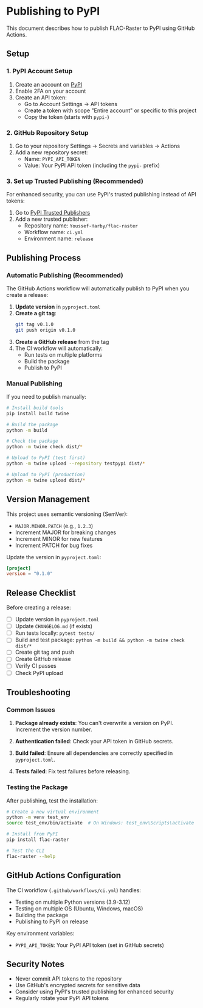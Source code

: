 # Publishing to PyPI

This document describes how to publish FLAC-Raster to PyPI using GitHub Actions.

## Setup

### 1. PyPI Account Setup
1. Create an account on [PyPI](https://pypi.org/)
2. Enable 2FA on your account
3. Create an API token:
   - Go to Account Settings → API tokens
   - Create a token with scope "Entire account" or specific to this project
   - Copy the token (starts with `pypi-`)

### 2. GitHub Repository Setup
1. Go to your repository Settings → Secrets and variables → Actions
2. Add a new repository secret:
   - Name: `PYPI_API_TOKEN`
   - Value: Your PyPI API token (including the `pypi-` prefix)

### 3. Set up Trusted Publishing (Recommended)
For enhanced security, you can use PyPI's trusted publishing instead of API tokens:

1. Go to [PyPI Trusted Publishers](https://pypi.org/manage/account/publishing/)
2. Add a new trusted publisher:
   - Repository name: `Youssef-Harby/flac-raster`
   - Workflow name: `ci.yml`
   - Environment name: `release`

## Publishing Process

### Automatic Publishing (Recommended)
The GitHub Actions workflow will automatically publish to PyPI when you create a release:

1. **Update version** in `pyproject.toml`
2. **Create a git tag**:
   ```bash
   git tag v0.1.0
   git push origin v0.1.0
   ```
3. **Create a GitHub release** from the tag
4. The CI workflow will automatically:
   - Run tests on multiple platforms
   - Build the package
   - Publish to PyPI

### Manual Publishing
If you need to publish manually:

```bash
# Install build tools
pip install build twine

# Build the package
python -m build

# Check the package
python -m twine check dist/*

# Upload to PyPI (test first)
python -m twine upload --repository testpypi dist/*

# Upload to PyPI (production)
python -m twine upload dist/*
```

## Version Management

This project uses semantic versioning (SemVer):
- `MAJOR.MINOR.PATCH` (e.g., `1.2.3`)
- Increment MAJOR for breaking changes
- Increment MINOR for new features
- Increment PATCH for bug fixes

Update the version in `pyproject.toml`:
```toml
[project]
version = "0.1.0"
```

## Release Checklist

Before creating a release:

- [ ] Update version in `pyproject.toml`
- [ ] Update `CHANGELOG.md` (if exists)
- [ ] Run tests locally: `pytest tests/`
- [ ] Build and test package: `python -m build && python -m twine check dist/*`
- [ ] Create git tag and push
- [ ] Create GitHub release
- [ ] Verify CI passes
- [ ] Check PyPI upload

## Troubleshooting

### Common Issues

1. **Package already exists**: You can't overwrite a version on PyPI. Increment the version number.

2. **Authentication failed**: Check your API token in GitHub secrets.

3. **Build failed**: Ensure all dependencies are correctly specified in `pyproject.toml`.

4. **Tests failed**: Fix test failures before releasing.

### Testing the Package
After publishing, test the installation:

```bash
# Create a new virtual environment
python -m venv test_env
source test_env/bin/activate  # On Windows: test_env\Scripts\activate

# Install from PyPI
pip install flac-raster

# Test the CLI
flac-raster --help
```

## GitHub Actions Configuration

The CI workflow (`.github/workflows/ci.yml`) handles:
- Testing on multiple Python versions (3.9-3.12)
- Testing on multiple OS (Ubuntu, Windows, macOS)
- Building the package
- Publishing to PyPI on release

Key environment variables:
- `PYPI_API_TOKEN`: Your PyPI API token (set in GitHub secrets)

## Security Notes

- Never commit API tokens to the repository
- Use GitHub's encrypted secrets for sensitive data
- Consider using PyPI's trusted publishing for enhanced security
- Regularly rotate your PyPI API tokens